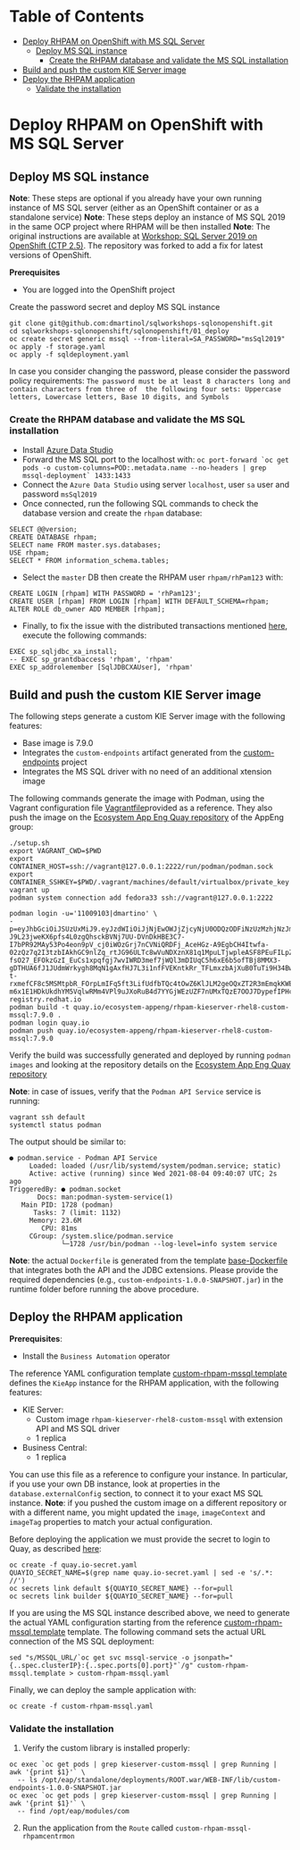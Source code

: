 # Table of Contents
* [Deploy RHPAM on OpenShift with MS SQL Server](#deploy-rhpam-on-openshift-with-ms-sql-server)
  * [Deploy MS SQL instance](#deploy-ms-sql-instance)
    * [Create the RHPAM database and validate the MS SQL installation](#create-the-rhpam-database-and-validate-the-ms-sql-installation)
 * [Build and push the custom KIE Server image](#build-and-push-the-custom-kie-server-image)
 * [Deploy the RHPAM application](#deploy-the-rhpam-application)
   * [Validate the installation](#validate-the-installation)

# Deploy RHPAM on OpenShift with MS SQL Server
## Deploy MS SQL instance
**Note**: These steps are optional if you already have your own running instance of MS SQL server (either as an OpenShift 
container or as a standalone service)
**Note**: These steps deploy an instance of MS SQL 2019 in the same OCP project where RHPAM will be then installed
**Note**: The original instructions are available at [Workshop: SQL Server 2019 on OpenShift (CTP 2.5)](https://github.com/johwes/sqlworkshops-sqlonopenshift/tree/master/sqlonopenshift/01_deploy).
The repository was forked to add a fix for latest versions of OpenShift.

**Prerequisites**
* You are logged into the OpenShift project

Create the password secret and deploy MS SQL instance
```shell
git clone git@github.com:dmartinol/sqlworkshops-sqlonopenshift.git
cd sqlworkshops-sqlonopenshift/sqlonopenshift/01_deploy
oc create secret generic mssql --from-literal=SA_PASSWORD="msSql2019"
oc apply -f storage.yaml
oc apply -f sqldeployment.yaml
```

In case you consider changing the password, please consider the password policy requirements: 
`The password must be at least 8 characters long and contain characters from three of 
the following four sets: Uppercase letters, Lowercase letters, Base 10 digits, and Symbols`

### Create the RHPAM database and validate the MS SQL installation
* Install [Azure Data Studio](https://github.com/Microsoft/azuredatastudio)
* Forward the MS SQL port to the localhost with:
  ``oc port-forward `oc get pods -o custom-columns=POD:.metadata.name --no-headers | grep mssql-deployment` 1433:1433``
* Connect the `Azure Data Studio` using server `localhost`, user `sa` user and password `msSql2019` 
* Once connected, run the following SQL commands to check the database version and create the `rhpam` database:
```roomsql
SELECT @@version;
CREATE DATABASE rhpam;
SELECT name FROM master.sys.databases;
USE rhpam;
SELECT * FROM information_schema.tables;
```
* Select the `master` DB then create the RHPAM user `rhpam/rhPam123` with:
```roomsql
CREATE LOGIN [rhpam] WITH PASSWORD = 'rhPam123';
CREATE USER [rhpam] FROM LOGIN [rhpam] WITH DEFAULT_SCHEMA=rhpam;
ALTER ROLE db_owner ADD MEMBER [rhpam];
```
* Finally, to fix the issue with the distributed transactions mentioned [here](https://access.redhat.com/solutions/4926011),
execute the following commands:
```roomsql
EXEC sp_sqljdbc_xa_install;
-- EXEC sp_grantdbaccess 'rhpam', 'rhpam'
EXEC sp_addrolemember [SqlJDBCXAUser], 'rhpam'
```

## Build and push the custom KIE Server image
The following steps generate a custom KIE Server image with the following features:
* Base image is 7.9.0
* Integrates the `custom-endpoints` artifact generated from the [custom-endpoints](../repeatableProcess/custom-endpoints) project
* Integrates the MS SQL driver with no need of an additional xtension image

The following commands generate the image with Podman, using the Vagrant configuration file [Vagrantfile](./Vagrantfile)provided as a reference.
They also push the image on the [Ecosystem App Eng Quay repository](https://quay.io/repository/ecosystem-appeng/rhpam-kieserver-rhel8-custom-mssql?tab=tags)
of the AppEng group:
```shell
./setup.sh
export VAGRANT_CWD=$PWD
export CONTAINER_HOST=ssh://vagrant@127.0.0.1:2222/run/podman/podman.sock
export CONTAINER_SSHKEY=$PWD/.vagrant/machines/default/virtualbox/private_key
vagrant up
podman system connection add fedora33 ssh://vagrant@127.0.0.1:2222

podman login -u='11009103|dmartino' \
-p=eyJhbGciOiJSUzUxMiJ9.eyJzdWIiOiJjNjEwOWJjZjcyNjU0ODQzODFiNzUzMzhjNzJmZGExNiJ9.p0KBU_Mn8S5hxQcgSqIj1mac6_c5oc1YY9owoIPzm0eyICdLMej5Jt8BoKFYpn1Pn4alqjQZTzrK3RSg9EM1SHDpLdqS70yEgMObGt62mFNsapRfw6h1F7V7JkS-J9L23jweKX6pfs4L0zgQhsckBVNj7UU-DVnDkHBE3C7-I7bPR92MAy53Po4eon9pV_cj0iWOzGrj7nCVNiQRDFj_AceHGz-A9EgbCH4Itwfa-02zQz7q2I3tzbIAkhGC9nlZq_rtJG96ULTc8wVuNDXznX81q1MpuLTjwpleASF8PEuFILpZlPpfqX-fsO27_EFOkzGzI_EuCs1xpqfgj7wvIWRD3mef7jWQl3mDIUqC5h6xE6b5ofTBj8MMX3-gDTHUA6fJ1JUdmWrkygh8MqN1gAxfHJ7L3i1nfFVEKntkRr_TFLmxzbAjXuB0TuTi9H34BwSDrnj0FAoLSIjOMvjcVKFRKmj_0VpqIesQW61zJssQZRqaMaYEJNXjsUu3QMBaNPgh3ukiJ-t-rxmefCF8c5MSMtpbR_FOrpLmIFq5ft3LifUdfbTQc4tOwZ6KlJLM2geOQxZT2R3mEmqkKWEnaIQXn_w6W7-m6x1E1HDkUkdhYM5VqlwRMm4VPl9uJXoRuB4d7YYGjWEzUZF7nUMxTQzE7OOJ7DypefIPHc8mVpI registry.redhat.io
podman build -t quay.io/ecosystem-appeng/rhpam-kieserver-rhel8-custom-mssql:7.9.0 .
podman login quay.io
podman push quay.io/ecosystem-appeng/rhpam-kieserver-rhel8-custom-mssql:7.9.0
```

Verify the build was successfully generated and deployed by running `podman images` and looking at the repository details
on the [Ecosystem App Eng Quay repository](https://quay.io/repository/ecosystem-appeng/rhpam-kieserver-rhel8-custom?tab=tags)

**Note**: in case of issues, verify that the `Podman API Service` service is running:
```shell
vagrant ssh default
systemctl status podman
```
The output should be similar to:
```shell
● podman.service - Podman API Service
     Loaded: loaded (/usr/lib/systemd/system/podman.service; static)
     Active: active (running) since Wed 2021-08-04 09:40:07 UTC; 2s ago
TriggeredBy: ● podman.socket
       Docs: man:podman-system-service(1)
   Main PID: 1728 (podman)
      Tasks: 7 (limit: 1132)
     Memory: 23.6M
        CPU: 81ms
     CGroup: /system.slice/podman.service
             └─1728 /usr/bin/podman --log-level=info system service
```
**Note**: the actual `Dockerfile` is generated from the template [base-Dockerfile](./templates/base-Dockerfile) that integrates
both the API and the JDBC extensions. Please provide the required dependencies (e.g., `custom-endpoints-1.0.0-SNAPSHOT.jar`)
in the runtime folder before running the above procedure.

## Deploy the RHPAM application
**Prerequisites**:
* Install the `Business Automation` operator

The reference YAML configuration template [custom-rhpam-mssql.template](./custom-rhpam-mssql.template) defines the `KieApp` instance for the RHPAM application, with the 
following features:
* KIE Server:
  * Custom image `rhpam-kieserver-rhel8-custom-mssql`  with extension API and MS SQL driver
  * 1 replica
* Business Central:
  * 1 replica

You can use this file as a reference to configure your instance. In particular, if you use your own DB instance, look at 
properties in the `database.externalConfig` section, to connect it to your exact MS SQL instance.
**Note**: if you pushed the custom image on a different repository or with a different name, you might updated the
`image`, `imageContext` and `imageTag` properties to match your actual configuration.

Before deploying the application we must provide the secret to login to Quay, as described [here](../deployCustomJarOnOCP/README.md#authenticate-the-quayio-registry):
```shell
oc create -f quay.io-secret.yaml
QUAYIO_SECRET_NAME=$(grep name quay.io-secret.yaml | sed -e 's/.*: //')
oc secrets link default ${QUAYIO_SECRET_NAME} --for=pull
oc secrets link builder ${QUAYIO_SECRET_NAME} --for=pull
```

If you are using the MS SQL instance described above, we need to generate the actual YAML configuration starting from the 
reference [custom-rhpam-mssql.template](./custom-rhpam-mssql.template) template. 
The following command sets the actual URL connection of the MS SQL deployment:
```shell
sed "s/MSSQL_URL/`oc get svc mssql-service -o jsonpath="{..spec.clusterIP}:{..spec.ports[0].port}"`/g" custom-rhpam-mssql.template > custom-rhpam-mssql.yaml
```
Finally, we can deploy the sample application with:
```shell
oc create -f custom-rhpam-mssql.yaml
```

### Validate the installation
1. Verify the custom library is installed properly:
```shell
oc exec `oc get pods | grep kieserver-custom-mssql | grep Running | awk '{print $1}'` \
  -- ls /opt/eap/standalone/deployments/ROOT.war/WEB-INF/lib/custom-endpoints-1.0.0-SNAPSHOT.jar
oc exec `oc get pods | grep kieserver-custom-mssql | grep Running | awk '{print $1}'` \
  -- find /opt/eap/modules/com
```
2. Run the application from the `Route` called `custom-rhpam-mssql-rhpamcentrmon`
